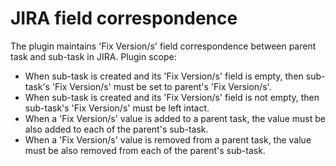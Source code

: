 # JIRA field correspondence

The plugin maintains 'Fix Version/s' field correspondence between parent task and sub-task in JIRA. Plugin scope:

- When sub-task is created and its 'Fix Version/s' field is empty, then sub-task's 'Fix Version/s' must be set to parent's 'Fix Version/s'. 
- When sub-task is created and its 'Fix Version/s' field is not empty, then sub-task's 'Fix Version/s' must be left intact.
- When a 'Fix Version/s' value is added to a parent task, the value must be also added to each of the parent's sub-task.
- When a 'Fix Version/s' value is removed from a parent task, the value must be also removed from each of the parent's sub-task.
